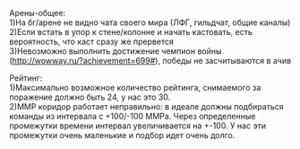 Арены-общее:<br>
1)На бг/арене не видно чата своего мира (ЛФГ, гильдчат, общие каналы)<br>
2)Если встать в упор к стене/колонне и начать кастовать, есть вероятность, что каст сразу же прервется<br>
3)Невозможно выполнить достижение чемпион войны (http://wowway.ru/?achievement=699#), победы не засчитываются в ачив<br>

Рейтинг:<br>
1)Максимально возможное количество рейтинга, снимаемого за поражение должно быть 24, у нас это 30.<br>
2)ММР коридор работает неправильно: в идеале должны подбираться команды из интервала с +100/-100 ММРа. Через определенные промежутки времени интервал увеличивается на +-100. У нас эти промежутки очень маленькие и подбор идет очень долго.<br><br>
